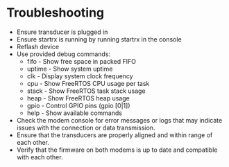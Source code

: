 # Troubleshooting
- Ensure transducer is plugged in
- Ensure startrx is running by running startrx in the console
- Reflash device
- Use provided debug commands:
    - fifo - Show free space in packed FIFO
    - uptime - Show system uptime
    - clk - Display system clock frequency
    - cpu - Show FreeRTOS CPU usage per task
    - stack - Show FreeRTOS task stack usage
    - heap - Show FreeRTOS heap usage
    - gpio - Control GPIO pins (gpio <port><pin> [0|1])
    - help - Show available commands
- Check the modem console for error messages or logs that may indicate issues with the connection or data transmission.
- Ensure that the transducers are properly aligned and within range of each other.
- Verify that the firmware on both modems is up to date and compatible with each other.